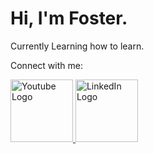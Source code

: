 # Hi, I'm Foster.
Currently Learning how to learn.

Connect with me:


<a target= "_blank_" href="https://www.youtube.com/channel/UCv6m3NLtb1CNLKdX3aYjq9w">
	<img alt="Youtube Logo" 
	width = "100"
	src="https://upload.wikimedia.org/wikipedia/commons/0/09/YouTube_full-color_icon_%282017%29.svg"> </img>
</a>
<a target= "_blank_" href="https://www.linkedin.com/in/michael-foster-76a981a9/">
	<img alt="LinkedIn Logo" 
	width = "100"
src="https://static-exp1.licdn.com/sc/h/akt4ae504epesldzj74dzred8"> </img>
</a>
